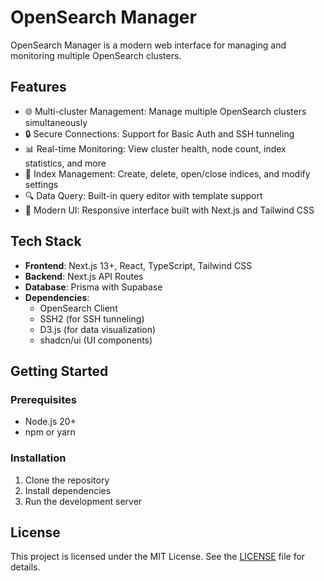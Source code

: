 # OpenSearch Manager

OpenSearch Manager is a modern web interface for managing and monitoring multiple OpenSearch clusters.

## Features

- 🌐 Multi-cluster Management: Manage multiple OpenSearch clusters simultaneously
- 🔒 Secure Connections: Support for Basic Auth and SSH tunneling
- 📊 Real-time Monitoring: View cluster health, node count, index statistics, and more
- 📑 Index Management: Create, delete, open/close indices, and modify settings
- 🔍 Data Query: Built-in query editor with template support
- 🎨 Modern UI: Responsive interface built with Next.js and Tailwind CSS

## Tech Stack

- **Frontend**: Next.js 13+, React, TypeScript, Tailwind CSS
- **Backend**: Next.js API Routes
- **Database**: Prisma with Supabase
- **Dependencies**: 
  - OpenSearch Client
  - SSH2 (for SSH tunneling)
  - D3.js (for data visualization)
  - shadcn/ui (UI components)

## Getting Started

### Prerequisites

- Node.js 20+
- npm or yarn

### Installation

1. Clone the repository
2. Install dependencies
3. Run the development server

## License

This project is licensed under the MIT License. See the [LICENSE](LICENSE) file for details.
